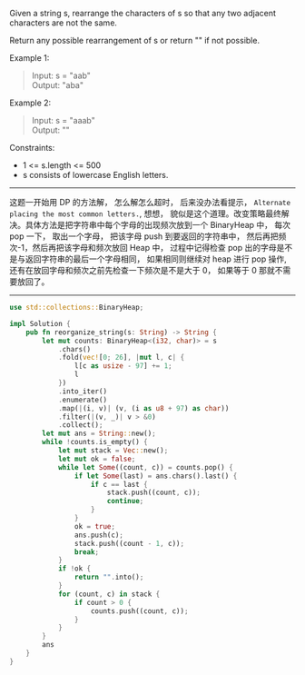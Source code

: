 Given a string s, rearrange the characters of s so that any two adjacent characters are not the same.

Return any possible rearrangement of s or return "" if not possible.

Example 1:

> Input: s = "aab"  
> Output: "aba"

Example 2:

> Input: s = "aaab"  
> Output: ""

Constraints:

- 1 <= s.length <= 500
- s consists of lowercase English letters.

---

这题一开始用 DP 的方法解， 怎么解怎么超时， 后来没办法看提示， `Alternate placing the most common letters.`, 想想， 貌似是这个道理。改变策略最终解决。具体方法是把字符串中每个字母的出现频次放到一个 BinaryHeap 中， 每次 pop 一下， 取出一个字母， 把该字母 push 到要返回的字符串中， 然后再把频次-1，然后再把该字母和频次放回 Heap 中， 过程中记得检查 pop 出的字母是不是与返回字符串的最后一个字母相同， 如果相同则继续对 heap 进行 pop 操作, 还有在放回字母和频次之前先检查一下频次是不是大于 0， 如果等于 0 那就不需要放回了。

---

```rust
use std::collections::BinaryHeap;

impl Solution {
    pub fn reorganize_string(s: String) -> String {
        let mut counts: BinaryHeap<(i32, char)> = s
            .chars()
            .fold(vec![0; 26], |mut l, c| {
                l[c as usize - 97] += 1;
                l
            })
            .into_iter()
            .enumerate()
            .map(|(i, v)| (v, (i as u8 + 97) as char))
            .filter(|(v, _)| v > &0)
            .collect();
        let mut ans = String::new();
        while !counts.is_empty() {
            let mut stack = Vec::new();
            let mut ok = false;
            while let Some((count, c)) = counts.pop() {
                if let Some(last) = ans.chars().last() {
                    if c == last {
                        stack.push((count, c));
                        continue;
                    }
                }
                ok = true;
                ans.push(c);
                stack.push((count - 1, c));
                break;
            }
            if !ok {
                return "".into();
            }
            for (count, c) in stack {
                if count > 0 {
                    counts.push((count, c));
                }
            }
        }
        ans
    }
}
```
